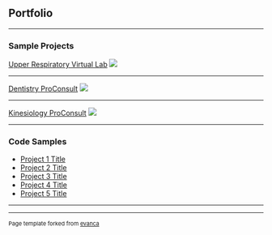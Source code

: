 ## Portfolio

---

### Sample Projects

[Upper Respiratory Virtual Lab](/projectPages/urvl/main)
<img src="projectPages/urvl/img_map_thumb?raw=true"/>

---
[Dentistry ProConsult](/projectPages/dentistryPro/main)
<img src="images/dummy_thumbnail.jpg?raw=true"/>

---
[Kinesiology ProConsult](http://example.com/)
<img src="images/dummy_thumbnail.jpg?raw=true"/>

---

### Code Samples

- [Project 1 Title](http://example.com/)
- [Project 2 Title](http://example.com/)
- [Project 3 Title](http://example.com/)
- [Project 4 Title](http://example.com/)
- [Project 5 Title](http://example.com/)

---




---
<p style="font-size:11px">Page template forked from <a href="https://github.com/evanca/quick-portfolio">evanca</a></p>
<!-- Remove above link if you don't want to attibute -->
